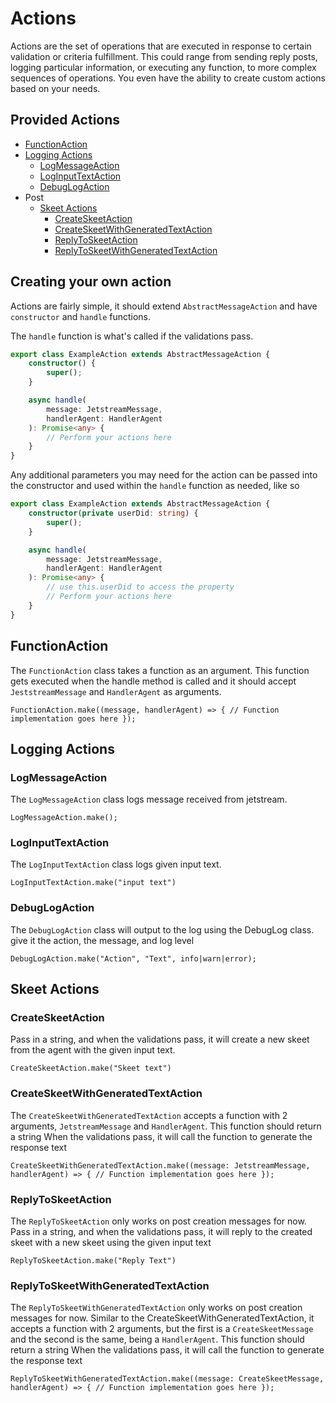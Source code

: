 # Actions

Actions are the set of operations that are executed in response to certain validation or criteria fulfillment. This could range from sending reply posts, logging particular information, or executing any function, to more complex sequences of operations. You even have the ability to create custom actions based on your needs.

## Provided Actions

-   [FunctionAction](#functionaction)
-   [Logging Actions](#logging-actions)
    -   [LogMessageAction](#logmessageaction)
    -   [LogInputTextAction](#loginputtextaction)
    -   [DebugLogAction](#debuglogaction)
-   Post
    -   [Skeet Actions](#skeet-actions)
        -   [CreateSkeetAction](#createskeetaction)
        -   [CreateSkeetWithGeneratedTextAction](#createskeetwithgeneratedtextaction)
        -   [ReplyToSkeetAction](#replytoskeetaction)
        -   [ReplyToSkeetWithGeneratedTextAction](#replytoskeetwithgeneratedtextaction)

## Creating your own action

Actions are fairly simple, it should extend `AbstractMessageAction` and have `constructor` and `handle` functions.

The `handle` function is what's called if the validations pass.

```typescript
export class ExampleAction extends AbstractMessageAction {
    constructor() {
        super();
    }

    async handle(
        message: JetstreamMessage,
        handlerAgent: HandlerAgent
    ): Promise<any> {
        // Perform your actions here
    }
}
```

Any additional parameters you may need for the action can be passed into the constructor and used within the `handle` function as needed, like so

```typescript
export class ExampleAction extends AbstractMessageAction {
    constructor(private userDid: string) {
        super();
    }

    async handle(
        message: JetstreamMessage,
        handlerAgent: HandlerAgent
    ): Promise<any> {
        // use this.userDid to access the property
        // Perform your actions here
    }
}
```

## FunctionAction

The `FunctionAction` class takes a function as an argument. This function gets executed when the handle method is called and it should accept `JeststreamMessage` and `HandlerAgent` as arguments.

`FunctionAction.make((message, handlerAgent) => { // Function implementation goes here });`

## Logging Actions

### LogMessageAction

The `LogMessageAction` class logs message received from jetstream.

`LogMessageAction.make();`

### LogInputTextAction

The `LogInputTextAction` class logs given input text.

`LogInputTextAction.make("input text")`

### DebugLogAction

The `DebugLogAction` class will output to the log using the DebugLog class. give it the action, the message, and log level

`DebugLogAction.make("Action", "Text", info|warn|error);`

## Skeet Actions

### CreateSkeetAction

Pass in a string, and when the validations pass, it will create a new skeet from the agent with the given input text.

`CreateSkeetAction.make("Skeet text")`

### CreateSkeetWithGeneratedTextAction

The `CreateSkeetWithGeneratedTextAction` accepts a function with 2 arguments, `JetstreamMessage` and `HandlerAgent`. This function should return a string
When the validations pass, it will call the function to generate the response text

`CreateSkeetWithGeneratedTextAction.make((message: JetstreamMessage, handlerAgent) => { // Function implementation goes here });`

### ReplyToSkeetAction

The `ReplyToSkeetAction` only works on post creation messages for now.
Pass in a string, and when the validations pass, it will reply to the created skeet with a new skeet using the given input text

`ReplyToSkeetAction.make("Reply Text")`

### ReplyToSkeetWithGeneratedTextAction

The `ReplyToSkeetWithGeneratedTextAction` only works on post creation messages for now.
Similar to the CreateSkeetWithGeneratedTextAction, it accepts a function with 2 arguments, but the first is a `CreateSkeetMessage` and the second is the same, being a `HandlerAgent`. This function should return a string
When the validations pass, it will call the function to generate the response text

`ReplyToSkeetWithGeneratedTextAction.make((message: CreateSkeetMessage, handlerAgent) => { // Function implementation goes here });`
